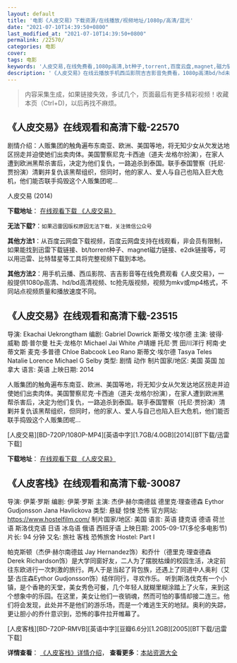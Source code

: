 ```yaml
---
layout: default
title: '电影《人皮交易》下载资源/在线播放/视频地址/1080p/高清/蓝光'
date: "2021-07-10T14:39:50+0800"
last_modified_at: "2021-07-10T14:39:50+0800"
permalink: /22570/
categories: 电影
cover:
tags: 电影
keywords: '人皮交易,在线免费看,1080p高清,bt种子,torrent,百度云盘,magnet,磁力链,迅雷下载资源'
description: '《人皮交易》在线云播放手机西瓜影院吉吉影音免费看，1080p高清bd/hd未删减完整版和tc抢先枪版，mkv/mp4格式，附带bt/torrent种子、magnet/磁力链、百度云盘、网盘资源迅雷下载链接'
---
```


>内容采集生成，如果链接失效，多试几个，页面最后有更多精彩视频！收藏本页（Ctrl+D)，以后再找不麻烦。


## 《人皮交易》在线观看和高清下载-22570

剧情介绍：人贩集团的触角遍布东南亚、欧洲、美国等地，将无知少女从欠发达地区拐走并迫使她们出卖肉体。美国警察尼克·卡西迪（道夫·龙格尔扮演），在家人遭到欧洲黑帮杀害后，决定为他们复仇，一路追杀到泰国。联手泰国警察（托尼·贾扮演）清剿并复仇该黑帮组织，但同时，他的家人、爱人与自己也陷入巨大危机，他们能否联手捣毁这个人贩集团呢…


人皮交易 (2014)

**下载地址**： [在线观看下载 《人皮交易》](https://www.btbtdy.me/btdy/dy395.html) 


**无法下载?**：`如果迅雷因版权原因无法下载，关注微信公众号 `

**其他方法1**：从百度云网盘下载视频，百度云网盘支持在线观看，非会员有限制，如果能找到迅雷下载链接、bt/torrent种子、magnet磁力链接、e2dk链接等，可以用迅雷、比特彗星等工具将完整视频下载到本地。

**其他方法2**：用手机云播、西瓜影院、吉吉影音等在线免费观看《人皮交易》，一般提供1080p高清、hd/bd高清视频、tc抢先版视频，视频为mkv或mp4格式，不同站点视频质量和播放速度不同。


## 《人皮交易》在线观看和高清下载-23515

导演: Ekachai Uekrongtham 编剧: Gabriel Dowrick 斯蒂文·埃尔德 主演: 彼得·威勒 朗·普尔曼 杜夫·龙格尔 Michael Jai White 卢靖姗 托尼·贾 田川洋行 柯南·史蒂文斯 麦克·多普德 Chloe Babcook Leo Rano 斯蒂文·埃尔德 Tasya Teles Natalie Lorence Michael G Selby 类型: 剧情 动作 制片国家/地区: 美国 英国 加拿大 语言: 英语 上映日期: 2014

人贩集团的触角遍布东南亚、欧洲、美国等地，将无知少女从欠发达地区拐走并迫使她们出卖肉体。美国警察尼克·卡西迪（道夫·龙格尔扮演），在家人遭到欧洲黑帮杀害后，决定为他们复仇，一路追杀到泰国。联手泰国警察（托尼·贾扮演）清剿并复仇该黑帮组织，但同时，他的家人、爱人与自己也陷入巨大危机，他们能否联手捣毁这个人贩集团呢…


[人皮交易][BD-720P/1080P-MP4][英语中字][1.7GB/4.0GB][2014][BT下载/迅雷下载]

**下载地址**： [在线观看下载 《人皮交易》](https://www.btdx8.com/torrent/skin_trade_2014.html) 


## 《人皮客栈》在线观看和高清下载-30087

导演: 伊莱·罗斯 编剧: 伊莱·罗斯 主演: 杰伊·赫尔南德兹 德里克·理查德森 Eythor Gudjonsson Jana Havlickova 类型: 悬疑 惊悚 恐怖 官方网站: https://www.hostelfilm.com/ 制片国家/地区: 美国 语言: 英语 捷克语 德语 荷兰语 斯洛伐克语 日语 冰岛语 俄语 西班牙语 上映日期: 2005-09-17(多伦多电影节) 片长: 94 分钟 又名: 旅社 客栈 恐怖旅舍 Hostel: Part I

帕克斯顿（杰伊·赫尔南德兹 Jay Hernandez饰）和乔什（德里克·理查德森 Derek Richardson饰）是大学同窗好友，二人为了摆脱枯燥的校园生活，决定前往东欧进行一次刺激的旅行。两人于是当起了背包族，还遇上了同道中人奥利（艾瑟·古庄森Eythor Gudjonsson饰）结伴同行，寻欢作乐。 听到斯洛伐克有一个小镇，是个香艳的天堂，美女秀色可餐，几个年轻人就糊里糊涂踏上了火车，来到这个想象中的乐园。在这里，美女让他们一夜销魂，然而可怕的事情却接二连三。他们将会发现，此处并不是他们的游乐场，而是一个难逃生天的地狱。奥利的失踪，更让胆小的乔什意识到，恐怖的事件拉开帷幕了。


[人皮客栈][BD-720P-RMVB][英语中字][豆瓣6.6分][1.2GB][2005][BT下载/迅雷下载]

**详情查看**： [《人皮客栈》详情介绍](/movie/30087/)， **查看更多**：[本站资源大全](/movie/t/all/)

